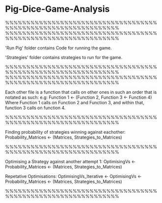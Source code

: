 # Pig-Dice-Game-Analysis

%%%%%%%%%%%%%%%%%%%%%%%%%%%%%%%%%%%%%%%%%%%%%%%%%%%%%%%%%%%%%%%
%%%%%%%%%%%%%%%%%%%%%%%%%%%%%%%%%%%%%%%%%%%%%%%%%%%%%%%%%%%%%%%

'Run Pig' folder contains Code for running the game.

'Strategies' folder contains strategies to run for the game.

%%%%%%%%%%%%%%%%%%%%%%%%%%%%%%%%%%%%%%%%%%%%%%%%%%%%%%%%%%%%%%%
%%%%%%%%%%%%%%%%%%%%%%%%%%%%%%%%%%%%%%%%%%%%%%%%%%%%%%%%%%%%%%%

Each other file is a function that calls on other ones in such an order that is notated as such:
e.g: Function 1 <- (Function 2, Function 3 <- Function 4)
Where Function 1 calls on Function 2 and Function 3, and within that, function 3 calls on function 4.

%%%%%%%%%%%%%%%%%%%%%%%%%%%%%%%%%%%%%%%%%%%%%%%%%%%%%%%%%%%%%%%

Finding probability of strategies winning against eachother:
Probability_Matrices <- (Matrices, Strategies_to_Matrices)

%%%%%%%%%%%%%%%%%%%%%%%%%%%%%%%%%%%%%%%%%%%%%%%%%%%%%%%%%%%%%%%

Optimising a Strategy against another attempt 1:
OptimisingVs <- Probability_Matrices <- (Matrices, Strategies_to_Matrices)

Repetative Optimisations:
OptimisingVs_Iterative <- OptimisingVs <- Probability_Matrices <- (Matrices, Strategies_to_Matrices)

%%%%%%%%%%%%%%%%%%%%%%%%%%%%%%%%%%%%%%%%%%%%%%%%%%%%%%%%%%%%%%%


